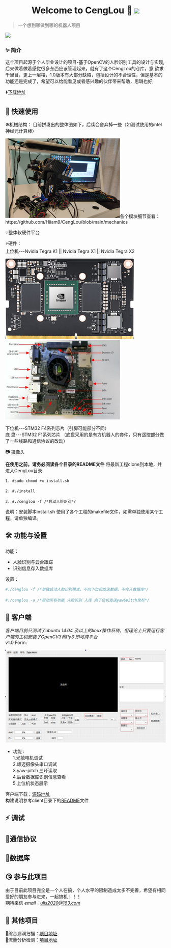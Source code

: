 <h1 align<h1 align="center">Welcome to CengLou 👋  <img src="https://img.shields.io/badge/CengLou-ULis-blue"/></h1>   

> 一个想到哪做到哪的机器人项目 
<p>
    <img src="https://img.shields.io/badge/CengLou-v1.0-blue"/>
</p>  

### ✨ 简介
这个项目起源于个人毕业设计的项目-基于OpenCV的人脸识别工具的设计与实现,后来做着做着感觉很多东西应该管理起来，就有了这个CengLou的仓库，意 欲求千里目，更上一层楼，1.0版本有大部分缺陷，包括设计的不合理性，但是基本的功能还是完成了，希望可以给能看见或者感兴趣的伙伴带来帮助，思璐也好;  

⬇️[下载地址](https://github.com/Hiiam9)

## 🚀 快速使用
⚙️机械结构：
目前拼凑出的整体图如下，后续会舍弃掉一些（如测试使用的intel神经元计算棒）
<p><img src="https://github.com/Hiiam9/CengLou/blob/main/mechanics/pic/wholeCar.jpeg" width="360" height="250"/>各个模块细节查看：https://github.com/Hiiam9/CengLou/blob/main/mechanics</p>   


💡整体软硬件平台    

⚡️硬件：  
上位机---Nvidia Tegra K1 || Nvidia Tegra X1 || Nvidia Tegra X2  
      <p><img src="https://github.com/Hiiam9/CengLou/blob/main/other/jetsonpic/tx2.png"/><img src="https://github.com/Hiiam9/CengLou/blob/main/other/jetsonpic/tk1.jpg" width = "360" height = "250"/></p>
      下位机---STM32 F4系列芯片（引脚可能部分不同）  
      底  盘---STM32 F1系列芯片 （底盘采用的是有方机器人的套件，只有遥控部分做了一些线路和通信协议的改动）  
      
📷 摄像头  


**在使用之前，请务必阅读各个目录的README文件**
将最新工程clone到本地，并进入CengLou目录

    1. #sudo chmod +x install.sh  
   
    2. #./install  

    3. #./cenglou -f /*启动人脸识别*/ 
     
 说明：安装脚本install.sh 使用了各个工程的makefile文件，如需单独使用某个工程，请单独编译。
 
## 🛠 功能与设置
功能：
- 人脸识别与云台跟踪  
- 识别信息存入数据库  

设置：  
```bash
#./cenglou -f /*单独启动人脸识别模式，不向下位机发送数据，不存入数据库*/

#./cenglou -a /*启动所有功能 人脸识别 入库 向下位机发送yaw&pitch坐标*/
```
## 🚀 客户端
*客户端目前只测试了ubuntu 14.04 及以上的linux操作系统，但理论上只要运行客户端的主机安装了OpenCV3和Py3 即可跨平台*  
v1.0 Form:
<p><img src="https://github.com/Hiiam9/CengLou/blob/main/other/clientpic/client.png"/></p>  

- 功能 :  
1.光毓电机调试  
2.雄迈摄像头串口调试  
3.yaw-pitch 三环读取  
4.后台数据库识别信息查看  
5.上位机状态展示  

客户端下载：[源码地址](https://github.com/Hiiam9/CengLou/tree/main/client)  
构建说明参考client目录下的[README](https://github.com/Hiiam9/CengLou/blob/main/client/README.md)文件  
## ⚡️ 调试
## 📱通信协议
## 📖数据库


## 😘 参与此项目 
由于目前此项目完全是一个人在搞，个人水平的限制造成太多不完善，希望有相同爱好的朋友参与进来，一起搞机！！！  
期待来信  *email：ulis2020@163.com*

## 📝 其他项目

🔐综合漏洞扫描：[项目地址](https://github.com/Hiiam9/lampShadow)  
🍊流量分析检测：[项目地址](https://github.com/Hiiam9/nightwish)
